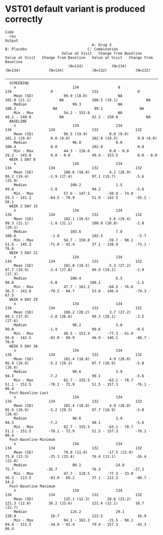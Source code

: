 # VST01 default variant is produced correctly

    Code
      res
    Output
                                            A: Drug X                              B: Placebo                            C: Combination            
                              Value at Visit   Change from Baseline   Value at Visit   Change from Baseline   Value at Visit   Change from Baseline
                                 (N=134)             (N=134)             (N=134)             (N=134)             (N=132)             (N=132)       
      —————————————————————————————————————————————————————————————————————————————————————————————————————————————————————————————————————————————
      SCREENING                                                                                                                                    
        n                          134                  0                  134                  0                  132                  0          
        Mean (SD)              99.9 (18.0)              NA             101.9 (21.1)             NA             100.5 (19.1)             NA         
        Median                     99.3                 NA                100.2                 NA                 99.1                 NA         
        Min - Max              54.2 - 153.0             NA             48.2 - 148.0             NA             42.2 - 150.0             NA         
      BASELINE                                                                                                                                     
        n                          134                 134                 134                 134                 132                 132         
        Mean (SD)              96.5 (19.9)          0.0 (0.0)          101.1 (19.9)         0.0 (0.0)          102.8 (19.5)         0.0 (0.0)      
        Median                     96.0                0.0                100.4                0.0                102.0                0.0         
        Min - Max              44.3 - 136.6         0.0 - 0.0          29.2 - 143.8         0.0 - 0.0          49.4 - 153.5         0.0 - 0.0      
      WEEK 1 DAY 8                                                                                                                                 
        n                          134                 134                 134                 134                 132                 132         
        Mean (SD)              100.6 (18.8)         4.1 (26.9)         99.2 (19.4)         -1.9 (27.4)         97.1 (19.7)         -5.6 (25.9)     
        Median                    100.2                1.5                 99.4                -2.8                94.2                -5.6        
        Min - Max              57.6 - 147.5        -50.9 - 74.8        59.3 - 141.2        -64.5 - 70.9        51.0 - 142.5        -55.2 - 56.1    
      WEEK 2 DAY 15                                                                                                                                
        n                          134                 134                 134                 134                 132                 132         
        Mean (SD)              102.1 (19.6)         5.6 (29.4)         99.3 (21.1)         -1.8 (31.1)         100.0 (20.8)        -2.8 (29.1)     
        Median                    103.6                7.8                100.6                -1.8               102.5                -5.7        
        Min - Max              54.7 - 150.8        -59.7 - 98.1        51.6 - 145.3        -71.0 - 92.4        37.1 - 138.9        -73.1 - 76.8    
      WEEK 3 DAY 22                                                                                                                                
        n                          134                 134                 134                 134                 132                 132         
        Mean (SD)              101.8 (19.5)         5.3 (27.2)         97.7 (19.9)         -3.4 (27.8)         99.9 (19.2)         -2.9 (27.3)     
        Median                    100.4                6.5                 98.8                -5.8               100.1                -1.5        
        Min - Max              47.7 - 162.2        -64.5 - 76.6        36.3 - 142.8        -70.2 - 84.7        53.8 - 146.4        -74.3 - 67.5    
      WEEK 4 DAY 29                                                                                                                                
        n                          134                 134                 134                 134                 132                 132         
        Mean (SD)              100.2 (20.2)         3.7 (27.2)         99.1 (17.8)         -2.0 (26.6)         99.3 (20.1)         -3.5 (27.6)     
        Median                     98.2                3.0                 98.0                -1.9                99.6                -0.5        
        Min - Max              48.5 - 153.4        -77.3 - 61.9        56.8 - 142.5        -83.0 - 89.9        46.9 - 146.1        -88.7 - 70.9    
      WEEK 5 DAY 36                                                                                                                                
        n                          134                 134                 134                 134                 132                 132         
        Mean (SD)              101.4 (18.8)         4.9 (28.0)         95.9 (19.9)         -5.2 (29.3)         97.7 (18.9)         -5.0 (26.6)     
        Median                     98.6                3.9                 94.3                -7.2                98.1                -5.6        
        Min - Max              62.7 - 155.5        -63.1 - 78.7        51.1 - 151.5        -78.1 - 72.9        51.5 - 157.3        -76.1 - 86.4    
      Post-Baseline Last                                                                                                                           
        n                          134                 134                 134                 134                 132                 132         
        Mean (SD)              101.4 (18.8)         4.9 (28.0)         95.9 (19.9)         -5.2 (29.3)         97.7 (18.9)         -5.0 (26.6)     
        Median                     98.6                3.9                 94.3                -7.2                98.1                -5.6        
        Min - Max              62.7 - 155.5        -63.1 - 78.7        51.1 - 151.5        -78.1 - 72.9        51.5 - 157.3        -76.1 - 86.4    
      Post-Baseline Minimum                                                                                                                        
        n                          134                 134                 134                 134                 132                 132         
        Mean (SD)              79.0 (11.9)         -17.5 (23.9)        75.8 (13.3)         -25.3 (25.4)        76.4 (13.1)         -26.4 (22.8)    
        Median                     80.1               -14.0                75.7               -26.7                76.3               -27.2        
        Min - Max              47.7 - 110.5        -77.3 - 33.0        36.3 - 113.5        -83.0 - 69.2        37.1 - 112.3        -88.7 - 34.2    
      Post-Baseline Maximum                                                                                                                        
        n                          134                 134                 134                 134                 132                 132         
        Mean (SD)              125.1 (12.3)        28.6 (23.2)         121.3 (12.0)        20.2 (23.6)         121.4 (12.1)        18.7 (22.7)     
        Median                    124.2                29.1               120.8                18.7               122.5                16.9        
        Min - Max              94.1 - 162.2        -21.5 - 98.1        94.4 - 151.5        -34.9 - 92.4        79.4 - 157.3        -43.3 - 86.4    

